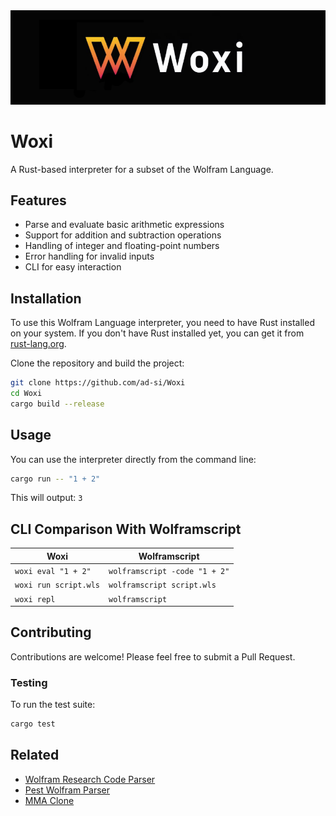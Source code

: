 <img src="./images/logo.png" alt="Wordmark of Woxi">

# Woxi

A Rust-based interpreter for a subset of the Wolfram Language.


## Features

- Parse and evaluate basic arithmetic expressions
- Support for addition and subtraction operations
- Handling of integer and floating-point numbers
- Error handling for invalid inputs
- CLI for easy interaction


## Installation

To use this Wolfram Language interpreter, you need to have Rust installed on your system.
If you don't have Rust installed yet, you can get it from
[rust-lang.org](https://www.rust-lang.org/tools/install).

Clone the repository and build the project:

```bash
git clone https://github.com/ad-si/Woxi
cd Woxi
cargo build --release
```


## Usage

You can use the interpreter directly from the command line:

```bash
cargo run -- "1 + 2"
```

This will output: `3`


## CLI Comparison With Wolframscript

Woxi | Wolframscript
--- | ---
`woxi eval "1 + 2"` | `wolframscript -code "1 + 2"`
`woxi run script.wls` | `wolframscript script.wls`
`woxi repl` | `wolframscript`


## Contributing

Contributions are welcome!
Please feel free to submit a Pull Request.


### Testing

To run the test suite:

```sh
cargo test
```


## Related

- [Wolfram Research Code Parser]
- [Pest Wolfram Parser]
- [MMA Clone]

[Wolfram Research Code Parser]: https://github.com/WolframResearch/codeparser
[Pest Wolfram Parser]:
  https://github.com/oovm/wolfram-parser/tree/master/projects/wolfram-pest
[MMA Clone]: https://github.com/mrtwistor/mmaclone
